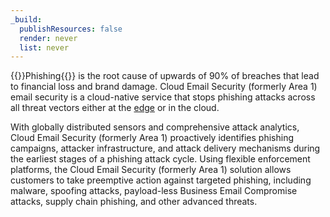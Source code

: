 ```yaml
---
_build:
  publishResources: false
  render: never
  list: never
---
```


{{<glossary-tooltip term_id="phishing">}}Phishing{{</glossary-tooltip>}} is the root cause of upwards of 90% of breaches that lead to financial loss and brand damage. Cloud Email Security (formerly Area 1) email security is a cloud-native service that stops phishing attacks across all threat vectors either at the [edge](https://www.cloudflare.com/learning/serverless/glossary/what-is-edge-computing/) or in the cloud.

With globally distributed sensors and comprehensive attack analytics, Cloud Email Security (formerly Area 1) proactively identifies phishing campaigns, attacker infrastructure, and attack delivery mechanisms during the earliest stages of a phishing attack cycle. Using flexible enforcement platforms, the Cloud Email Security (formerly Area 1) solution allows customers to take preemptive action against targeted phishing, including malware, spoofing attacks, payload-less Business Email Compromise attacks, supply chain phishing, and other advanced threats.
